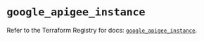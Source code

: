 # `google_apigee_instance`

Refer to the Terraform Registry for docs: [`google_apigee_instance`](https://registry.terraform.io/providers/hashicorp/google/6.11.0/docs/resources/apigee_instance).
